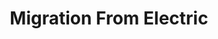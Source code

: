 ---
layout: "redirect"
redirect: "/docs/migration-from-electric/first-considerations/index.html"
title: "Migration From Electric"
mainPage: false
weight: 1
---